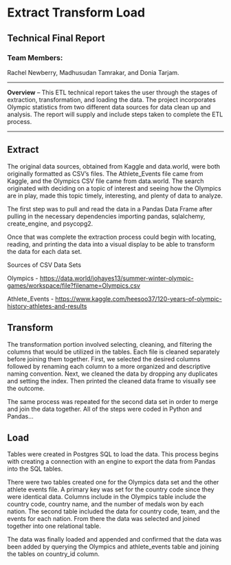 # Extract Transform Load 
## Technical Final Report

### Team Members:
Rachel Newberry, Madhusudan Tamrakar, and Donia Tarjam.

<hr>
<b>Overview</b> – This ETL technical report takes the user through the stages of extraction, transformation, and loading the data. The project incorporates Olympic statistics from two different data sources for data clean up and analysis. The report will supply and include steps taken to complete the ETL process. 


<hr>

## Extract

The original data sources, obtained from Kaggle and data.world, were both originally formatted as CSV’s files. The Athlete_Events file came from Kaggle, and the Olympics CSV file came from data.world. The search originated with deciding on a topic of interest and seeing how the Olympics are in play, made this topic timely, interesting, and plenty of data to analyze. 


The first step was to pull and read the data in a Pandas Data Frame after pulling in the necessary dependencies importing pandas, sqlalchemy, create_engine, and psycopg2.


Once that was complete the extraction process could begin with locating, reading, and printing the data into a visual display to be able to transform the data for each data set. 
 

Sources of CSV Data Sets

Olympics - https://data.world/johayes13/summer-winter-olympic-games/workspace/file?filename=Olympics.csv

Athlete_Events - https://www.kaggle.com/heesoo37/120-years-of-olympic-history-athletes-and-results



## Transform


The transformation portion involved selecting, cleaning, and filtering the columns that would be utilized in the tables.  Each file is cleaned separately before joining them together. First, we selected the desired columns followed by renaming each column to a more organized and descriptive naming convention. Next, we cleaned the data by dropping any duplicates and setting the index. Then printed the cleaned data frame to visually see the outcome. 
 

The same process was repeated for the second data set in order to merge and join the data together. All of the steps were coded in Python and Pandas…


## Load

Tables were created in Postgres SQL to load the data. This process begins with creating a connection with an engine to export the data from Pandas into the SQL tables. 

 
There were two tables created one for the Olympics data set and the other athlete events file. A primary key was set for the country code since they were identical data. Columns include in the Olympics table include the country code, country name, and the number of medals won by each nation. The second table included the data for country code, team, and the events for each nation. From there the data was selected and joined together into one relational table. 


The data was finally loaded and appended and confirmed that the data was been added by querying the Olympics and athlete_events table and joining the tables on country_id column.
 
